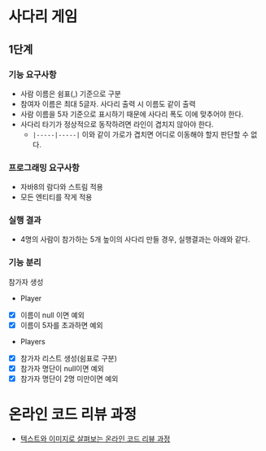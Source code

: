 # 사다리 게임

## 1단계
### 기능 요구사항
- 사람 이름은 쉼표(,) 기준으로 구분
- 참여자 이름은 최대 5글자. 사다리 출력 시 이름도 같이 출력
- 사람 이름을 5자 기준으로 표시하기 때문에 사다리 폭도 이에 맞추어야 한다.
- 사다리 타기가 정상적으로 동작하려면 라인이 겹치지 않아야 한다.
  - `|-----|-----|` 이와 같이 가로가 겹치면 어디로 이동해야 할지 판단할 수 없다.
  
### 프로그래밍 요구사항
- 자바8의 람다와 스트림 적용
- 모든 엔티티를 작게 적용

### 실행 결과
- 4명의 사람이 참가하는 5개 높이의 사다리 만들 경우, 실행결과는 아래와 같다.


### 기능 분리
참가자 생성 
- Player
- [x] 이름이 null 이면 예외
- [x] 이름이 5자를 초과하면 예외
- Players
- [x] 참가자 리스트 생성(쉼표로 구분)
- [x] 참가자 명단이 null이면 예외
- [x] 참가자 명단이 2명 미만이면 예외

# 온라인 코드 리뷰 과정
* [텍스트와 이미지로 살펴보는 온라인 코드 리뷰 과정](https://github.com/next-step/nextstep-docs/tree/master/codereview)